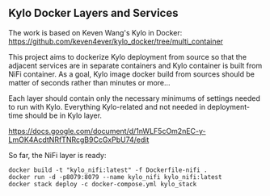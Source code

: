 ## Kylo Docker Layers and Services

The work is based on Keven Wang's Kylo in Docker: https://github.com/keven4ever/kylo_docker/tree/multi_container

This project aims to dockerize Kylo deployment from source so that the adjacent
services are in separate containers and Kylo container is built from NiFi container.
As a goal, Kylo image docker build from sources should be matter of seconds rather than minutes or more...

Each layer should contain only the necessary minimums of settings needed to run with Kylo.
Everything Kylo-related and not needed in deployment-time should be in Kylo layer.

https://docs.google.com/document/d/1nWLF5cOm2nEC-y-LmOK4AcdtNRfTNRcgB9CcGxPbU74/edit

So far, the NiFi layer is ready:

```
docker build -t "kylo_nifi:latest" -f Dockerfile-nifi .
docker run -d -p8079:8079 --name kylo_nifi kylo_nifi:latest
docker stack deploy -c docker-compose.yml kylo_stack
```